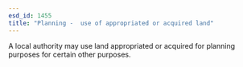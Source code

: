 ```yaml
---
esd_id: 1455
title: "Planning -  use of appropriated or acquired land"
---
```


A local authority may use land appropriated or acquired for planning purposes for certain other purposes.

